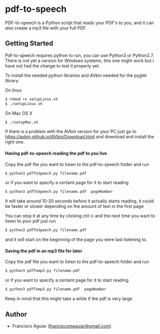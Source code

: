 # pdf-to-speech

PDF-to-speech is a Python script that reads your PDF's to you, 
and it can also create a mp3 file with your full PDF.

## Getting Started

Pdf-to-speech requires python to run, you can use Python3 or Python2.7.
There is not yet a version for Windows systems, this one might work but i have not had the change to test it properly yet.

To install the needed python libraries and AVbin needed for the pyglet library:

On linux
```sh
$ chmod +x setupLinux.sh
$ ./setupLinux.sh
```
On Mac OS X
```sh
$ ./setupMac.sh
```

If there is a problem with the AVbin version for your PC just go to https://avbin.github.io/AVbin/Download.html and download and install the right one.

#### Having pdf-to-speech reading the pdf to you live

Copy the pdf file you want to listen to the pdf-to-speech folder and run

```sh
$ python3 pdfToSpeech.py filename.pdf 
```
or if you want to specify a certaint page for it to start reading
```sh
$ python3 pdfToSpeech.py filename.pdf  pageNumber
```

It will take around 10-20 seconds before it actually starts reading, it could be faster or slower depending on the amount of text in the first page

You can stop it at any time by clicking ctrl-c and the next time you want to listen to your pdf just run
```sh
$ python3 pdfToSpeech.py filename.pdf 
```
and it will start on the beginning of the page you were last listening to.

#### Saving the pdf in an mp3 file for later

Copy the pdf file you want to listen to the pdf-to-speech folder and run

```sh
$ python3 pdfTomp3.py filename.pdf 
```
or if you want to specify a certaint page for it to start reading
```sh
$ python3 pdfTomp3.py filename.pdf  pageNumber
```
Keep in mind that this might take a while if the pdf is very large

## Author
- Francisco Aguiar (franciscomaguiar@gmail.com)